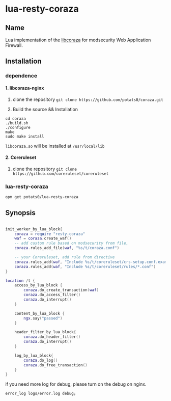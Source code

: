 # lua-resty-coraza

## Name

Lua implementation of the [libcoraza](https://github.com/corazawaf/libcoraza) for modsecurity Web Application Firewall.


## Installation

### dependence
#### 1. libcoraza-nginx
1. clone the repository
`git clone https://github.com/potats0/coraza.git`

2. Build the source && Installation
```
cd coraza
./build.sh
./configure
make
sudo make install
```
`libcoraza.so` will be installed at `/usr/local/lib`

#### 2. Coreruleset
1. clone the repository
`git clone https://github.com/coreruleset/coreruleset`

### lua-resty-coraza
```bash
opm get potats0/lua-resty-coraza
```

## Synopsis

```lua

init_worker_by_lua_block{
    coraza = require "resty.coraza"
    waf = coraza.create_waf()
    -- add custom rule based on modsecurity from file, 
    coraza.rules_add_file(waf, "%s/t/coraza.conf")

    -- your Coreruleset, add rule from directive
    coraza.rules_add(waf, "Include %s/t/coreruleset/crs-setup.conf.example")
    coraza.rules_add(waf, "Include %s/t/coreruleset/rules/*.conf")
}

location /t {
    access_by_lua_block {
        coraza.do_create_transaction(waf)
        coraza.do_access_filter()
        coraza.do_interrupt()
    }

    content_by_lua_block {
        ngx.say("passed")
    }

    header_filter_by_lua_block{
        coraza.do_header_filter()
        coraza.do_interrupt()
    }

    log_by_lua_block{
        coraza.do_log()
        coraza.do_free_transaction()
    }
}
```

if you need more log for debug, please turn on the debug on nginx.

```
error_log logs/error.log debug;
```